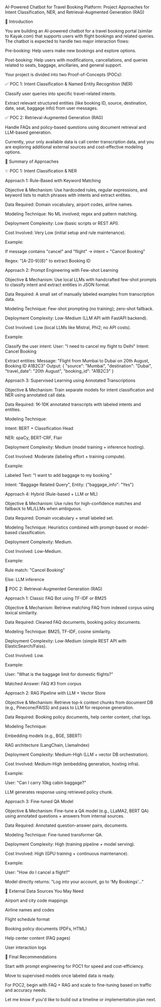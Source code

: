 AI-Powered Chatbot for Travel Booking Platform: Project Approaches for Intent Classification, NER, and Retrieval-Augmented Generation (RAG)

📖 Introduction

You are building an AI-powered chatbot for a travel booking portal (similar to Kayak.com) that supports users with flight bookings and related queries. The chatbot is expected to handle two major interaction flows:

Pre-booking: Help users make new bookings and explore options.

Post-booking: Help users with modifications, cancellations, and queries related to seats, baggage, ancillaries, and general support.

Your project is divided into two Proof-of-Concepts (POCs):

✅ POC 1: Intent Classification & Named Entity Recognition (NER)

Classify user queries into specific travel-related intents.

Extract relevant structured entities (like booking ID, source, destination, date, seat, baggage info) from user messages.

✅ POC 2: Retrieval-Augmented Generation (RAG)

Handle FAQs and policy-based questions using document retrieval and LLM-based generation.

Currently, your only available data is call center transcription data, and you are exploring additional external sources and cost-effective modeling options.

🔹 Summary of Approaches

✨ POC 1: Intent Classification & NER

Approach 1: Rule-Based with Keyword Matching

Objective & Mechanism: Use hardcoded rules, regular expressions, and keyword lists to match phrases with intents and extract entities.

Data Required: Domain vocabulary, airport codes, airline names.

Modeling Technique: No ML involved; regex and pattern matching.

Deployment Complexity: Low (basic scripts or REST API).

Cost Involved: Very Low (initial setup and rule maintenance).

Example:

If message contains "cancel" and "flight" -> intent = "Cancel Booking"

Regex: "[A-Z0-9]{6}" to extract Booking ID

Approach 2: Prompt Engineering with Few-shot Learning

Objective & Mechanism: Use local LLMs with handcrafted few-shot prompts to classify intent and extract entities in JSON format.

Data Required: A small set of manually labeled examples from transcription data.

Modeling Technique: Few-shot prompting (no training); zero-shot fallback.

Deployment Complexity: Low-Medium (LLM API with FastAPI backend).

Cost Involved: Low (local LLMs like Mistral, Phi2; no API costs).

Example:

Classify the user intent:
User: "I need to cancel my flight to Delhi"
Intent: Cancel Booking

Extract entities:
Message: "Flight from Mumbai to Dubai on 20th August, Booking ID A1B2C3"
Output: {
  "source": "Mumbai",
  "destination": "Dubai",
  "travel_date": "20th August",
  "booking_id": "A1B2C3"
}

Approach 3: Supervised Learning using Annotated Transcriptions

Objective & Mechanism: Train separate models for intent classification and NER using annotated call data.

Data Required: 1K-10K annotated transcripts with labeled intents and entities.

Modeling Technique:

Intent: BERT + Classification Head

NER: spaCy, BERT-CRF, Flair

Deployment Complexity: Medium (model training + inference hosting).

Cost Involved: Moderate (labeling effort + training compute).

Example:

Labeled Text: "I want to add baggage to my booking."

Intent: "Baggage Related Query", Entity: {"baggage_info": "Yes"}

Approach 4: Hybrid (Rule-based + LLM or ML)

Objective & Mechanism: Use rules for high-confidence matches and fallback to ML/LLMs when ambiguous.

Data Required: Domain vocabulary + small labeled set.

Modeling Technique: Heuristics combined with prompt-based or model-based classification.

Deployment Complexity: Medium.

Cost Involved: Low-Medium.

Example:

Rule match: "Cancel Booking"

Else: LLM inference

🔹 POC 2: Retrieval-Augmented Generation (RAG)

Approach 1: Classic FAQ Bot using TF-IDF or BM25

Objective & Mechanism: Retrieve matching FAQ from indexed corpus using lexical similarity.

Data Required: Cleaned FAQ documents, booking policy documents.

Modeling Technique: BM25, TF-IDF, cosine similarity.

Deployment Complexity: Low-Medium (simple REST API with ElasticSearch/Faiss).

Cost Involved: Low.

Example:

User: "What is the baggage limit for domestic flights?"

Matched Answer: FAQ #3 from corpus

Approach 2: RAG Pipeline with LLM + Vector Store

Objective & Mechanism: Retrieve top-k context chunks from document DB (e.g., Pinecone/FAISS) and pass to LLM for response generation.

Data Required: Booking policy documents, help center content, chat logs.

Modeling Technique:

Embedding models (e.g., BGE, SBERT)

RAG architecture (LangChain, LlamaIndex)

Deployment Complexity: Medium-High (LLM + vector DB orchestration).

Cost Involved: Medium-High (embedding generation, hosting infra).

Example:

User: "Can I carry 10kg cabin baggage?"

LLM generates response using retrieved policy chunk.

Approach 3: Fine-tuned QA Model

Objective & Mechanism: Fine-tune a QA model (e.g., LLaMA2, BERT QA) using annotated questions + answers from internal sources.

Data Required: Annotated question-answer pairs, documents.

Modeling Technique: Fine-tuned transformer QA.

Deployment Complexity: High (training pipeline + model serving).

Cost Involved: High (GPU training + continuous maintenance).

Example:

User: "How do I cancel a flight?"

Model directly returns: "Log into your account, go to 'My Bookings'..."

🔹 External Data Sources You May Need

Airport and city code mappings

Airline names and codes

Flight schedule format

Booking policy documents (PDFs, HTML)

Help center content (FAQ pages)

User interaction logs

🚀 Final Recommendations

Start with prompt engineering for POC1 for speed and cost-efficiency.

Move to supervised models once labeled data is ready.

For POC2, begin with FAQ + RAG and scale to fine-tuning based on traffic and accuracy needs.

Let me know if you'd like to build out a timeline or implementation plan next.

